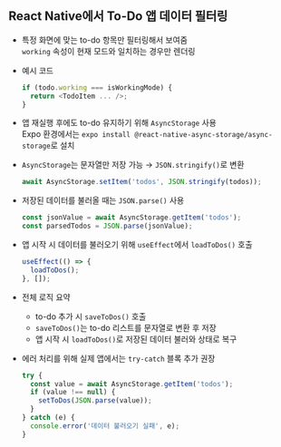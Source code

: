 ## React Native에서 To-Do 앱 데이터 필터링

- 특정 화면에 맞는 to-do 항목만 필터링해서 보여줌  
  `working` 속성이 현재 모드와 일치하는 경우만 렌더링  

- 예시 코드
  ```js
  if (todo.working === isWorkingMode) {
    return <TodoItem ... />;
  }
  ```

- 앱 재실행 후에도 to-do 유지하기 위해 `AsyncStorage` 사용  
  Expo 환경에서는 `expo install @react-native-async-storage/async-storage`로 설치  

- `AsyncStorage`는 문자열만 저장 가능 → `JSON.stringify()`로 변환  
  ```js
  await AsyncStorage.setItem('todos', JSON.stringify(todos));
  ```

- 저장된 데이터를 불러올 때는 `JSON.parse()` 사용  
  ```js
  const jsonValue = await AsyncStorage.getItem('todos');
  const parsedTodos = JSON.parse(jsonValue);
  ```

- 앱 시작 시 데이터를 불러오기 위해 `useEffect`에서 `loadToDos()` 호출  
  ```js
  useEffect(() => {
    loadToDos();
  }, []);
  ```

- 전체 로직 요약  
  - to-do 추가 시 `saveToDos()` 호출  
  - `saveToDos()`는 to-do 리스트를 문자열로 변환 후 저장  
  - 앱 시작 시 `loadToDos()`로 저장된 데이터 불러와 상태로 복구  

- 에러 처리를 위해 실제 앱에서는 `try-catch` 블록 추가 권장  
  ```js
  try {
    const value = await AsyncStorage.getItem('todos');
    if (value !== null) {
      setToDos(JSON.parse(value));
    }
  } catch (e) {
    console.error('데이터 불러오기 실패', e);
  }
  ```
